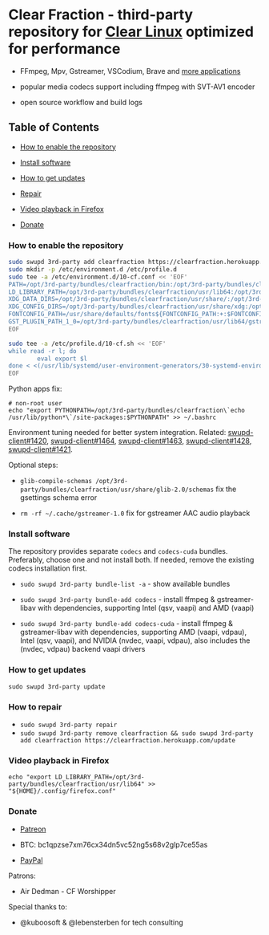 # Clear Fraction - third-party repository for [Clear Linux](https://clearlinux.org/) optimized for performance

- FFmpeg, Mpv, Gstreamer, VSCodium, Brave and [more applications](https://github.com/clearfraction/bundles/tree/master/configs)

- popular media codecs support including ffmpeg with SVT-AV1 encoder

- open source workflow and build logs

## Table of Contents

- [How to enable the repository](#how-to-enable-the-repository)

- [Install software](#install)

- [How to get updates](#update)

- [Repair](#repair)

- [Video playback in Firefox](#firefox)

- [Donate](#donate)

### <a id="how-to-enable-the-repository"></a>How to enable the repository

```bash
sudo swupd 3rd-party add clearfraction https://clearfraction.herokuapp.com/update
sudo mkdir -p /etc/environment.d /etc/profile.d
sudo tee -a /etc/environment.d/10-cf.conf << 'EOF'
PATH=/opt/3rd-party/bundles/clearfraction/bin:/opt/3rd-party/bundles/clearfraction/usr/bin:/opt/3rd-party/bundles/clearfraction/usr/local/bin:$PATH
LD_LIBRARY_PATH=/opt/3rd-party/bundles/clearfraction/usr/lib64:/opt/3rd-party/bundles/clearfraction/usr/local/lib64${LD_LIBRARY_PATH:+:$LD_LIBRARY_PATH}
XDG_DATA_DIRS=/opt/3rd-party/bundles/clearfraction/usr/share/:/opt/3rd-party/bundles/clearfraction/usr/local/share/:${XDG_DATA_DIRS:-/usr/local/share/:/usr/share/}
XDG_CONFIG_DIRS=/opt/3rd-party/bundles/clearfraction/usr/share/xdg:/opt/3rd-party/bundles/clearfraction/etc/xdg:${XDG_CONFIG_DIRS:-/usr/share/xdg:/etc/xdg}
FONTCONFIG_PATH=/usr/share/defaults/fonts${FONTCONFIG_PATH:+:$FONTCONFIG_PATH}
GST_PLUGIN_PATH_1_0=/opt/3rd-party/bundles/clearfraction/usr/lib64/gstreamer-1.0:${GST_PLUGIN_PATH_1_0:-/usr/lib64/gstreamer-1.0}
EOF

sudo tee -a /etc/profile.d/10-cf.sh << 'EOF'
while read -r l; do
	    eval export $l
done < <(/usr/lib/systemd/user-environment-generators/30-systemd-environment-d-generator)
EOF
```


Python apps fix:
```
# non-root user
echo "export PYTHONPATH=/opt/3rd-party/bundles/clearfraction\`echo /usr/lib/python*\`/site-packages:$PYTHONPATH" >> ~/.bashrc
```

Environment tuning needed for better system integration. Related: [swupd-client#1420](https://github.com/clearlinux/swupd-client/issues/1420), [swupd-client#1464](https://github.com/clearlinux/swupd-client/issues/1464), [swupd-client#1463](https://github.com/clearlinux/swupd-client/issues/1463), [swupd-client#1428](https://github.com/clearlinux/swupd-client/issues/1428), [swupd-client#1421](https://github.com/clearlinux/swupd-client/issues/1421).

Optional steps:

- `glib-compile-schemas /opt/3rd-party/bundles/clearfraction/usr/share/glib-2.0/schemas` fix the gsettings schema error

- `rm -rf ~/.cache/gstreamer-1.0` fix for gstreamer AAC audio playback

### <a id="install"></a>Install software

The repository provides separate `codecs` and `codecs-cuda` bundles. Preferably, choose one and not install both. If needed, remove the existing codecs installation first.

- `sudo swupd 3rd-party bundle-list -a` - show available bundles

- `sudo swupd 3rd-party bundle-add codecs` - install ffmpeg & gstreamer-libav with dependencies, supporting Intel (qsv, vaapi) and AMD (vaapi) 

- `sudo swupd 3rd-party bundle-add codecs-cuda` - install ffmpeg & gstreamer-libav with dependencies, supporting AMD (vaapi, vdpau), Intel (qsv, vaapi), and NVIDIA (nvdec, vaapi, vdpau), also includes the (nvdec, vdpau) backend vaapi drivers


### <a id="updates"></a>How to get updates

`sudo swupd 3rd-party update`

### <a id="repair"></a>How to repair

- `sudo swupd 3rd-party repair`
- `sudo swupd 3rd-party remove clearfraction && sudo swupd 3rd-party add clearfraction https://clearfraction.herokuapp.com/update`

### <a id="firefox"></a>Video playback in Firefox

```
echo "export LD_LIBRARY_PATH=/opt/3rd-party/bundles/clearfraction/usr/lib64" >> "${HOME}/.config/firefox.conf"
```

### <a id="donate"></a>Donate

- [Patreon](https://www.patreon.com/clearfraction)

- BTC: bc1qpzse7xm76cx34dn5vc52ng5s68v2glp7ce55as

- [PayPal](https://www.paypal.com/donate/?hosted_button_id=L7ML8QJSLBTUE)

Patrons: 

- Air Dedman - CF Worshipper

Special thanks to:

- @kuboosoft & @lebensterben for tech consulting
